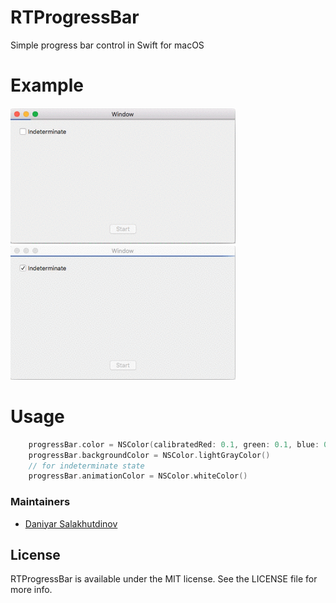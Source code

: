 # RTProgressBar
Simple progress bar control in Swift for macOS

# Example
<img src="https://raw.githubusercontent.com/RuntimeLLC/RTProgressBar/master/RTProgressBar/Resources/determinate.gif">
<img src="https://raw.githubusercontent.com/RuntimeLLC/RTProgressBar/master/RTProgressBar/Resources/indeterminate.gif">

# Usage
``` swift
    progressBar.color = NSColor(calibratedRed: 0.1, green: 0.1, blue: 0.8, alpha: 0.6)
    progressBar.backgroundColor = NSColor.lightGrayColor()
    // for indeterminate state
    progressBar.animationColor = NSColor.whiteColor()
```

### Maintainers
- [Daniyar Salakhutdinov](https://github.com/sdanny)

## License

RTProgressBar is available under the MIT license. See the LICENSE file for more info.